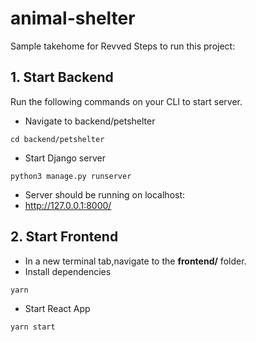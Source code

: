 # animal-shelter
Sample takehome for Revved
Steps to run this project:

## 1. Start Backend

Run the following commands on your CLI to start server.
- Navigate to backend/petshelter
```
cd backend/petshelter
```
- Start Django server
```
python3 manage.py runserver
```
- Server should be running on localhost:
- http://127.0.0.1:8000/

## 2. Start Frontend
- In a new terminal tab,navigate to the **frontend/** folder.
- Install dependencies
```
yarn
```
- Start React App
```
yarn start
```
